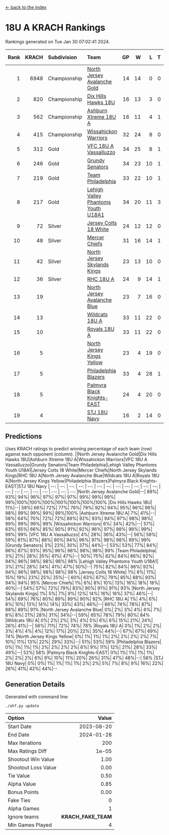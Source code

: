 [<- back to the index](readme.md)
# 18U A KRACH Rankings
Rankings generated on Tue Jan 30 07:02:41 2024.

Rank|KRACH|Subdivision|Team|GP|W|L|T|OTW|OTL|SoS|Exp Wins|Win Diff
---:|---:|:---|:---|---:|---:|---:|---:|---:|---:|---:|---:|---:
1|6948|Championship|[North Jersey Avalanche Gold](https://gamesheetstats.com/seasons/3659/teams/140737/schedule)|14|14|0|0|0|0|87|14.8|-0.0
2|820|Championship|[Dix Hills Hawks 18U](https://gamesheetstats.com/seasons/3659/teams/140731/schedule)|16|13|3|0|1|0|560|13.9|0.0
3|562|Championship|[Ashburn Xtreme 18U A](https://gamesheetstats.com/seasons/3659/teams/140730/schedule)|16|11|4|1|1|0|254|12.4|0.0
4|415|Championship|[Wissahickon Warriors](https://gamesheetstats.com/seasons/3659/teams/140748/schedule)|32|24|8|0|0|1|200|24.9|0.0
5|312|Gold|[VFC 18U A Vassalluzzo](https://gamesheetstats.com/seasons/3659/teams/140746/schedule)|34|25|8|1|2|2|149|26.4|0.0
6|246|Gold|[Grundy Senators](https://gamesheetstats.com/seasons/3659/teams/140732/schedule)|34|23|10|1|1|0|183|24.4|0.0
7|219|Gold|[Team Philadelphia](https://gamesheetstats.com/seasons/3659/teams/140745/schedule)|33|22|10|1|0|0|189|23.4|0.0
8|217|Gold|[Lehigh Valley Phantoms Youth U18A1](https://gamesheetstats.com/seasons/3659/teams/140734/schedule)|34|20|11|3|1|0|201|22.4|0.0
9|72|Silver|[Jersey Colts 18 White](https://gamesheetstats.com/seasons/3659/teams/140733/schedule)|24|12|12|0|0|2|950|12.9|0.0
10|48|Silver|[Mercer Chiefs](https://gamesheetstats.com/seasons/3659/teams/140735/schedule)|31|16|14|1|1|1|519|17.4|0.0
11|42|Silver|[North Jersey Skylands Kings](https://gamesheetstats.com/seasons/3659/teams/140739/schedule)|23|13|10|0|1|1|954|13.9|0.0
12|36|Silver|[RHC 18U A](https://gamesheetstats.com/seasons/3659/teams/140742/schedule)|24|9|14|1|0|2|175|10.4|0.0
13|19||[North Jersey Avalanche Blue](https://gamesheetstats.com/seasons/3659/teams/140736/schedule)|23|7|16|0|0|1|157|7.9|0.0
14|13||[Wildcats 18U A](https://gamesheetstats.com/seasons/3659/teams/140747/schedule)|33|11|22|0|3|1|683|11.9|0.0
15|10||[Royals 18U A](https://gamesheetstats.com/seasons/3659/teams/140743/schedule)|33|11|22|0|1|1|125|11.9|0.0
16|5||[North Jersey Kings Yellow](https://gamesheetstats.com/seasons/3659/teams/140738/schedule)|23|4|19|0|1|0|647|4.9|0.0
17|5||[Philadelphia Blazers](https://gamesheetstats.com/seasons/3659/teams/140741/schedule)|33|4|28|1|0|3|172|5.4|0.0
18|5||[Palmyra Black Knights-EAST](https://gamesheetstats.com/seasons/3659/teams/140740/schedule)|24|4|20|0|2|0|144|4.9|0.0
19|4||[STJ 18U Navy](https://gamesheetstats.com/seasons/3659/teams/140744/schedule)|16|2|14|0|0|0|135|2.9|0.0

## Predictions
Uses KRACH ratings to predict winning percentage of each team (row) against each opponent (column).
||North Jersey Avalanche Gold|Dix Hills Hawks 18U|Ashburn Xtreme 18U A|Wissahickon Warriors|VFC 18U A Vassalluzzo|Grundy Senators|Team Philadelphia|Lehigh Valley Phantoms Youth U18A1|Jersey Colts 18 White|Mercer Chiefs|North Jersey Skylands Kings|RHC 18U A|North Jersey Avalanche Blue|Wildcats 18U A|Royals 18U A|North Jersey Kings Yellow|Philadelphia Blazers|Palmyra Black Knights-EAST|STJ 18U Navy
| --: | --: | --: | --: | --: | --: | --: | --: | --: | --: | --: | --: | --: | --: | --: | --: | --: | --: | --: | --: 
|North Jersey Avalanche Gold|--| 89%| 93%| 94%| 96%| 97%| 97%| 97%| 99%| 99%| 99%| 99%|100%|100%|100%|100%|100%|100%|100%
|Dix Hills Hawks 18U| 11%|--| 59%| 66%| 72%| 77%| 79%| 79%| 92%| 94%| 95%| 96%| 98%| 98%| 99%| 99%| 99%| 99%|100%
|Ashburn Xtreme 18U A|  7%| 41%|--| 58%| 64%| 70%| 72%| 72%| 89%| 92%| 93%| 94%| 97%| 98%| 98%| 99%| 99%| 99%| 99%
|Wissahickon Warriors|  6%| 34%| 42%|--| 57%| 63%| 65%| 66%| 85%| 90%| 91%| 92%| 96%| 97%| 98%| 99%| 99%| 99%| 99%
|VFC 18U A Vassalluzzo|  4%| 28%| 36%| 43%|--| 56%| 59%| 59%| 81%| 87%| 88%| 90%| 94%| 96%| 97%| 98%| 98%| 99%| 99%
|Grundy Senators|  3%| 23%| 30%| 37%| 44%|--| 53%| 53%| 77%| 84%| 86%| 87%| 93%| 95%| 96%| 98%| 98%| 98%| 99%
|Team Philadelphia|  3%| 21%| 28%| 35%| 41%| 47%|--| 50%| 75%| 82%| 84%| 86%| 92%| 94%| 96%| 98%| 98%| 98%| 98%
|Lehigh Valley Phantoms Youth U18A1|  3%| 21%| 28%| 34%| 41%| 47%| 50%|--| 75%| 82%| 84%| 86%| 92%| 94%| 96%| 98%| 98%| 98%| 98%
|Jersey Colts 18 White|  1%|  8%| 11%| 15%| 19%| 23%| 25%| 25%|--| 60%| 63%| 67%| 79%| 85%| 88%| 93%| 94%| 94%| 95%
|Mercer Chiefs|  1%|  6%|  8%| 10%| 13%| 16%| 18%| 18%| 40%|--| 54%| 57%| 72%| 79%| 83%| 90%| 91%| 91%| 93%
|North Jersey Skylands Kings|  1%|  5%|  7%|  9%| 12%| 14%| 16%| 16%| 37%| 46%|--| 54%| 69%| 76%| 80%| 89%| 89%| 90%| 92%
|RHC 18U A|  1%|  4%|  6%|  8%| 10%| 13%| 14%| 14%| 33%| 43%| 46%|--| 66%| 74%| 78%| 87%| 88%| 89%| 91%
|North Jersey Avalanche Blue|  0%|  2%|  3%|  4%|  6%|  7%|  8%|  8%| 21%| 28%| 31%| 34%|--| 59%| 65%| 78%| 79%| 80%| 84%
|Wildcats 18U A|  0%|  2%|  2%|  3%|  4%|  5%|  6%|  6%| 15%| 21%| 24%| 26%| 41%|--| 56%| 71%| 72%| 74%| 78%
|Royals 18U A|  0%|  1%|  2%|  2%|  3%|  4%|  4%|  4%| 12%| 17%| 20%| 22%| 35%| 44%|--| 67%| 67%| 69%| 74%
|North Jersey Kings Yellow|  0%|  1%|  1%|  1%|  2%|  2%|  2%|  2%|  7%| 10%| 11%| 13%| 22%| 29%| 33%|--| 51%| 53%| 59%
|Philadelphia Blazers|  0%|  1%|  1%|  1%|  2%|  2%|  2%|  2%|  6%|  9%| 11%| 12%| 21%| 28%| 33%| 49%|--| 52%| 58%
|Palmyra Black Knights-EAST|  0%|  1%|  1%|  1%|  1%|  2%|  2%|  2%|  6%|  9%| 10%| 11%| 20%| 26%| 31%| 47%| 48%|--| 56%
|STJ 18U Navy|  0%|  0%|  1%|  1%|  1%|  1%|  2%|  2%|  5%|  7%|  8%|  9%| 16%| 22%| 26%| 41%| 42%| 44%|--

## Generation Details

Generated with command line:
```
./ahf.py update
```

| Option | Value |
| :----- | ----: |
| Start Date | 2023-08-20 |
| End Date | 2024-01-28 |
| Max Iterations | 200 |
| Max Ratings Diff | 1e-05 |
| Shootout Win Value | 1.00 |
| Shootout Loss Value | 0.00 |
| Tie Value | 0.50 |
| Alpha Value | 0.85 |
| Bonus Points | 0.00 |
| Fake Ties | 0 |
| Alpha Games | 1 |
| Ignore teams | __KRACH_FAKE_TEAM__ |
| Min Games Played | 4 |

